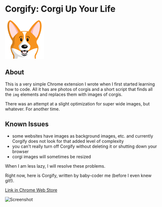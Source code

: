 # Corgify: Corgi Up Your Life

![Banner](./corgi_icon128.png)

## About

This is a very simple Chrome extension I wrote when I first started learning how to code. All it has are photos of corgis and a short script that finds all the `img` elements and replaces them with images of corgis.

There was an attempt at a slight optimization for super wide images, but whatever. For another time.

## Known Issues

- some websites have images as background images, etc. and currently Corgify does not look for that added level of complexity
- you can't really turn off Corgify without deleting it or shutting down your browser
- corgi images will sometimes be resized

When I am less lazy, I will resolve these problems.

Right now, here is Corgify, written by baby-coder me (before I even knew git!).

[Link in Chrome Web Store](https://chrome.google.com/webstore/detail/corgify-corgi-up-your-lif/icahoicbphdghmgicfppeglmhheklknc)

![Screenshot](https://lh3.googleusercontent.com/KC_0v3TtyzLmnphDALsosaMrn7KwfkzOKf2JokrGhcPZ12ngnKVIlixk9gOXJ5JzXptuCxBzYA=s1280-h800-e365-rw)